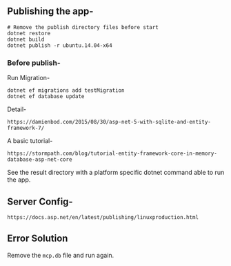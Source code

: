 
## Publishing the app-

	# Remove the publish directory files before start
	dotnet restore
	dotnet build
	dotnet publish -r ubuntu.14.04-x64

### Before publish-

Run Migration-

	dotnet ef migrations add testMigration
	dotnet ef database update

Detail-

	https://damienbod.com/2015/08/30/asp-net-5-with-sqlite-and-entity-framework-7/

A basic tutorial-

	https://stormpath.com/blog/tutorial-entity-framework-core-in-memory-database-asp-net-core


See the result directory with a platform specific dotnet command able to run the app.

## Server Config-

	https://docs.asp.net/en/latest/publishing/linuxproduction.html

## Error Solution

Remove the `mcp.db` file and run again.